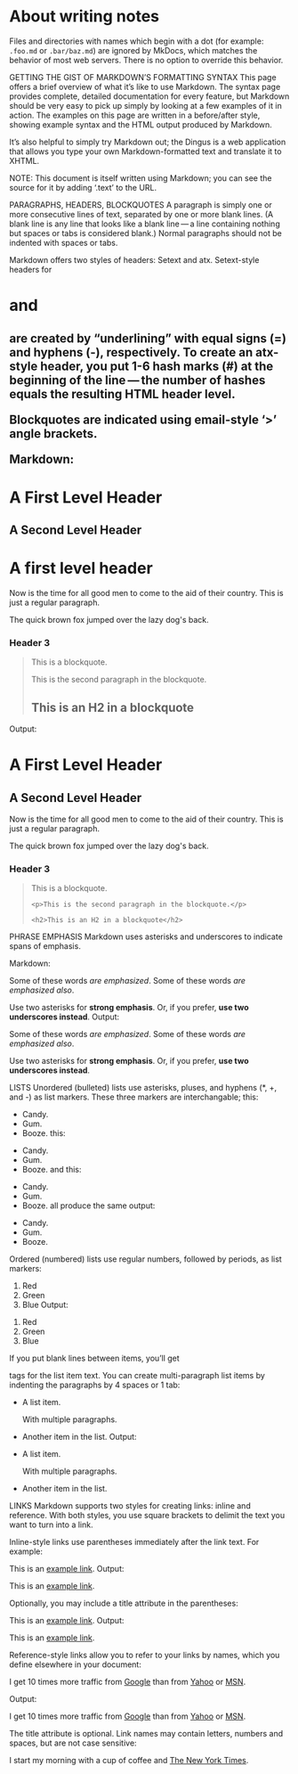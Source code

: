 # About writing notes

Files and directories with names which begin with a dot (for example:
`.foo.md` or `.bar/baz.md`) are ignored by MkDocs, which matches the
behavior of most web servers. There is no option to override this
behavior.

GETTING THE GIST OF MARKDOWN’S FORMATTING SYNTAX
This page offers a brief overview of what it’s like to use Markdown. The syntax page provides complete, detailed documentation for every feature, but Markdown should be very easy to pick up simply by looking at a few examples of it in action. The examples on this page are written in a before/after style, showing example syntax and the HTML output produced by Markdown.

It’s also helpful to simply try Markdown out; the Dingus is a web application that allows you type your own Markdown-formatted text and translate it to XHTML.

NOTE: This document is itself written using Markdown; you can see the source for it by adding ‘.text’ to the URL.

PARAGRAPHS, HEADERS, BLOCKQUOTES
A paragraph is simply one or more consecutive lines of text, separated by one or more blank lines. (A blank line is any line that looks like a blank line — a line containing nothing but spaces or tabs is considered blank.) Normal paragraphs should not be indented with spaces or tabs.

Markdown offers two styles of headers: Setext and atx. Setext-style headers for <h1> and <h2> are created by “underlining” with equal signs (=) and hyphens (-), respectively. To create an atx-style header, you put 1-6 hash marks (#) at the beginning of the line — the number of hashes equals the resulting HTML header level.

Blockquotes are indicated using email-style ‘>’ angle brackets.

Markdown:

A First Level Header
====================

A Second Level Header
---------------------

A first level header
====================

Now is the time for all good men to come to
the aid of their country. This is just a
regular paragraph.

The quick brown fox jumped over the lazy
dog's back.

### Header 3

> This is a blockquote.
> 
> This is the second paragraph in the blockquote.
>
> ## This is an H2 in a blockquote
Output:

<h1>A First Level Header</h1>

<h2>A Second Level Header</h2>

<p>Now is the time for all good men to come to
the aid of their country. This is just a
regular paragraph.</p>

<p>The quick brown fox jumped over the lazy
dog's back.</p>

<h3>Header 3</h3>

<blockquote>
    <p>This is a blockquote.</p>

    <p>This is the second paragraph in the blockquote.</p>

    <h2>This is an H2 in a blockquote</h2>
</blockquote>
PHRASE EMPHASIS
Markdown uses asterisks and underscores to indicate spans of emphasis.

Markdown:

Some of these words *are emphasized*.
Some of these words _are emphasized also_.

Use two asterisks for **strong emphasis**.
Or, if you prefer, __use two underscores instead__.
Output:

<p>Some of these words <em>are emphasized</em>.
Some of these words <em>are emphasized also</em>.</p>

<p>Use two asterisks for <strong>strong emphasis</strong>.
Or, if you prefer, <strong>use two underscores instead</strong>.</p>
LISTS
Unordered (bulleted) lists use asterisks, pluses, and hyphens (*, +, and -) as list markers. These three markers are interchangable; this:

*   Candy.
*   Gum.
*   Booze.
this:

+   Candy.
+   Gum.
+   Booze.
and this:

-   Candy.
-   Gum.
-   Booze.
all produce the same output:

<ul>
<li>Candy.</li>
<li>Gum.</li>
<li>Booze.</li>
</ul>
Ordered (numbered) lists use regular numbers, followed by periods, as list markers:

1.  Red
2.  Green
3.  Blue
Output:

<ol>
<li>Red</li>
<li>Green</li>
<li>Blue</li>
</ol>
If you put blank lines between items, you’ll get <p> tags for the list item text. You can create multi-paragraph list items by indenting the paragraphs by 4 spaces or 1 tab:

*   A list item.

    With multiple paragraphs.

*   Another item in the list.
Output:

<ul>
<li><p>A list item.</p>
<p>With multiple paragraphs.</p></li>
<li><p>Another item in the list.</p></li>
</ul>
LINKS
Markdown supports two styles for creating links: inline and reference. With both styles, you use square brackets to delimit the text you want to turn into a link.

Inline-style links use parentheses immediately after the link text. For example:

This is an [example link](http://example.com/).
Output:

<p>This is an <a href="http://example.com/">
example link</a>.</p>
Optionally, you may include a title attribute in the parentheses:

This is an [example link](http://example.com/ "With a Title").
Output:

<p>This is an <a href="http://example.com/" title="With a Title">
example link</a>.</p>
Reference-style links allow you to refer to your links by names, which you define elsewhere in your document:

I get 10 times more traffic from [Google][1] than from
[Yahoo][2] or [MSN][3].

[1]: http://google.com/        "Google"
[2]: http://search.yahoo.com/  "Yahoo Search"
[3]: http://search.msn.com/    "MSN Search"
Output:

<p>I get 10 times more traffic from <a href="http://google.com/"
title="Google">Google</a> than from <a href="http://search.yahoo.com/"
title="Yahoo Search">Yahoo</a> or <a href="http://search.msn.com/"
title="MSN Search">MSN</a>.</p>
The title attribute is optional. Link names may contain letters, numbers and spaces, but are not case sensitive:

I start my morning with a cup of coffee and
[The New York Times][NY Times].

[ny times]: http://www.nytimes.com/